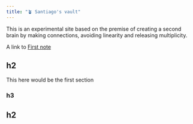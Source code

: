 ```yaml
---
title: "🪴 Santiago's vault"
---
```

This is an experimental site based on the premise of creating a second brain by making connections, avoiding linearity and releasing multiplicity. 

A link to [First note](notes/First%20note.md)

## h2 ##
This here would be the first section

### h3 ##

## h2 ##